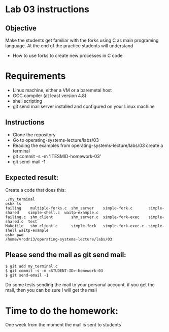 # Lab 03 instructions

## Objective

Make the students get familiar with the forks using C as main programing
language. At the end of the practice students will understand

* How to use forks to create new processes in C code

# Requirements

* Linux machine, either a VM or a baremetal host
* GCC compiler (at least version 4.8)
* shell scripting
* git send mail server installed and configured on your Linux machine

## Instructions

* Clone the repository
* Go to operating-systems-lecture/labs/03
* Reading the examples from operating-systems-lecture/labs/03 create a terminal
* git commit -s -m 'ITESMID-homework-03'
* git send-mail -1

## Expected result:

Create a code that does this:

```
./my_terminal
osh> ls
failing    multiple-forks.c  shm_server    simple-fork.c       simple-shared	simple-shell.c	waitp-example.c
failing.c  shm_client	     shm_server.c  simple-fork-exec    simple-shared.c	test
Makefile   shm_client.c      simple-fork   simple-fork-exec.c  simple-shell	waitp-example
osh> pwd
/home/vrodri3/operating-systems-lecture/labs/03

```

## Please send the mail as git send mail:

```
$ git add my_terminal.c
$ git commit -s -m <STUDENT-ID>-homework-03
$ git send-email -1

```
Do some tests sending the mail to your personal account, if you get the mail,
then you can be sure I will get the mail

# Time to do the homework:

One week from the moment the mail is sent to students

